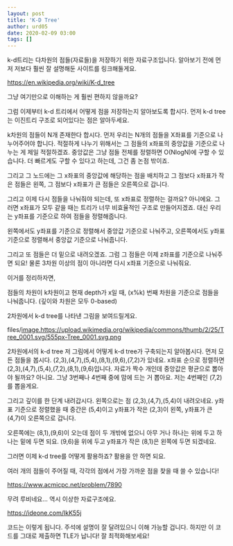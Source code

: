 ```yaml
---
layout: post
title: 'K-D Tree'
author: urd05
date: 2020-02-09 03:00
tags: []
---
```


k-d트리는 다차원의 점들(자료들)을 저장하기 위한 자료구조입니다. 알아보기 전에 먼저 저보다 훨씬 잘 설명해둔 사이트를 링크해둘게요.



https://en.wikipedia.org/wiki/K-d_tree

그냥 여기만으로 이해하는 게 훨씬 편하지 않을까요?



그럼 이제부터 k-d 트리에서 어떻게 점을 저장하는지 알아보도록 합시다. 먼저 k-d tree는 이진트리 구조로 되어있다는 점은 알아두세요.



k차원의 점들이 N개 존재한다 합시다. 먼저 우리는 N개의 점들을 X좌표를 기준으로 나누어주어야 합니다. 적절하게 나누기 위해서는 그 점들의 x좌표의 중앙값을 기준으로 나누는 게 제일 적절하겠죠. 중앙값은 그냥 점들 전체를 정렬하면 O(NlogN)에 구할 수 있습니다. 더 빠르게도 구할 수 있다고 하는데, 그건 좀 논점 밖이죠.



그리고 그 노드에는 그 x좌표의 중앙값에 해당하는 점을 배치하고 그 점보다 x좌표가 작은 점들은 왼쪽, 그 점보다 x좌표가 큰 점들은 오른쪽으로 갑니다.



그리고 이제 다시 점들을 나눠줘야 되는데, 또 x좌표로 정렬하는 걸까요? 아니에요. 그러면 x좌표가 모두 같을 때는 트리가 너무 비효율적인 구조로 만들어지겠죠. 대신 우리는 y좌표를 기준으로 하여 점들을 정렬해줍니다.



왼쪽에서도 y좌표를 기준으로 정렬해서 중앙값 기준으로 나눠주고, 오른쪽에서도 y좌표 기준으로 정렬해서 중앙값 기준으로 나눠줍니다.



그리고 또 점들은 더 밑으로 내려오겠죠. 그럼 그 점들은 이제 z좌표를 기준으로 나눠주면 되요! 물론 3차원 이상의 점이 아니라면 다시 x좌표 기준으로 나눠줘요.



이거를 정리하자면,

점들의 차원이 k차원이고 현재 depth가 x일 때, (x%k) 번째 차원을 기준으로 점들을 나눠줍니다. (깊이와 차원은 모두 0-based)



2차원에서 k-d tree를 나타낸 그림을 보여드릴게요.


files/<image.https://upload.wikimedia.org/wikipedia/commons/thumb/2/25/Tree_0001.svg/555px-Tree_0001.svg.png>



2차원에서의 k-d tree
저 그림에서 어떻게 k-d tree가 구축되는지 알아봅시다. 먼저 모든 점들을 봅시다. (2,3),(4,7),(5,4),(8,1),(9,6),(7,2)가 있네요. x좌표 순으로 정렬하면 (2,3),(4,7),(5,4),(7,2),(8,1),(9,6)입니다. 자료가 짝수 개인데 중앙값은 평균으로 뽑아야 될까요? 아니요. 그냥 3번째나 4번째 중에 맘에 드는 거 뽑아요. 저는 4번째인 (7,2)를 뽑을게요.



그리고 깊이를 한 단계 내려갑시다. 왼쪽으로는 점 (2,3),(4,7),(5,4)이 내려오네요. y좌표 기준으로 정렬했을 때 중간은 (5,4)이고 y좌표가 작은 (2,3)이 왼쪽, y좌표가 큰 (4,7)이 오른쪽으로 갑니다.



오른쪽에는 (8,1),(9,6)이 오는데 점이 두 개밖에 없으니 아무 거나 하나는 위에 두고 하나는 밑에 두면 되요. (9,6)을 위에 두고 y좌표가 작은 (8,1)은 왼쪽에 두면 되겠네요.



그러면 이제 k-d tree를 어떻게 활용하죠? 활용을 안 하면 되요.



여러 개의 점들이 주어질 때, 각각의 점에서 가장 가까운 점을 찾을 때 쓸 수 있습니다!



https://www.acmicpc.net/problem/7890


무려 루비네요... 역시 이상한 자료구조에요.

https://ideone.com/IkK55j

코드는 이렇게 됩니다. 주석에 설명이 잘 달려있으니 이해 가능할 겁니다. 하지만 이 코드를 그대로 제출하면 TLE가 납니다! 잘 최적화해보세요!

